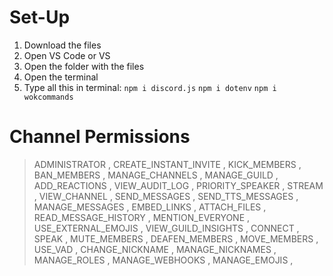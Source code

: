 # Set-Up
1. Download the files
2. Open VS Code or VS
3. Open the folder with the files 
4. Open the terminal
5. Type all this in terminal:
  `npm i discord.js`
  `npm i dotenv`
  `npm i wokcommands`


# Channel Permissions
> ADMINISTRATOR ,
CREATE_INSTANT_INVITE ,
KICK_MEMBERS ,
BAN_MEMBERS ,
MANAGE_CHANNELS ,
MANAGE_GUILD ,
ADD_REACTIONS ,
VIEW_AUDIT_LOG ,
PRIORITY_SPEAKER ,
STREAM ,
VIEW_CHANNEL ,
SEND_MESSAGES ,
SEND_TTS_MESSAGES ,
MANAGE_MESSAGES ,
EMBED_LINKS ,
ATTACH_FILES ,
READ_MESSAGE_HISTORY ,
MENTION_EVERYONE ,
USE_EXTERNAL_EMOJIS ,
VIEW_GUILD_INSIGHTS ,
CONNECT ,
SPEAK ,
MUTE_MEMBERS ,
DEAFEN_MEMBERS ,
MOVE_MEMBERS ,
USE_VAD ,
CHANGE_NICKNAME ,
MANAGE_NICKNAMES ,
MANAGE_ROLES ,
MANAGE_WEBHOOKS ,
MANAGE_EMOJIS ,
